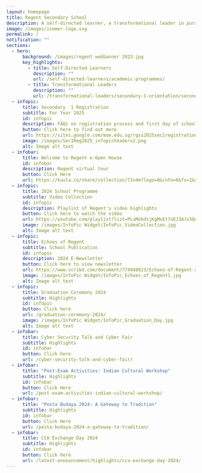 ```yaml
---
layout: homepage
title: Regent Secondary School
description: A self-directed learner, a transformational leader in pursuit of excellence.
image: /images/isomer-logo.svg
permalink: /
notification: ""
sections:
  - hero:
      background: /images/regent webbanner 2023.jpg
      key_highlights:
        - title: Self-Directed Learners
          description: ""
          url: /self-directed-learners/academic-programmes/
        - title: Transformational Leaders
          description: ""
          url: /transformational-leaders/secondary-1-orientation/secondary-1-orientation-2023/
  - infopic:
      title: Secondary  1 Registration
      subtitle: For Year 2025
      id: infopic
      description: FAQs on registration process and first day of school.
      button: Click here to find out more
      url: https://sites.google.com/moe.edu.sg/rgss2025sec1registration/home
      image: /images/Sec1Reg2025_infopicheaderv2.png
      alt: Image alt text
  - infobar:
      title: Welcome to Regent e-Open House
      id: infobar
      description: Regent virtual tour
      button: Click Here
      url: https://kuula.co/share/collection/7Jn4m?logo=0&info=0&fs=1&vr=1&sd=1&initload=0&thumbs=1
  - infopic:
      title: 2024 School Programme
      subtitle: Video Collection
      id: infopic
      description: Playlist of Regent's video highlights
      button: Click here to watch the video
      url: https://youtube.com/playlist?list=PLuMohdsjKgMxEt7oEJ3AJv3QdFJlNwxqA&si=oNn09CmJt_QveLe7
      image: /images/InfoPic Widget/InfoPic_VideoCollection.jpg
      alt: Image alt text
  - infopic:
      title: Echoes of Regent
      subtitle: School Publication
      id: infopic
      description: 2024 E-Newsletter
      button: Click here to view newsletter
      url: https://www.scribd.com/document/774948823/Echoes-of-Regent-2024
      image: /images/InfoPic Widget/InfoPic_Echoes_of_Regent1.jpg
      alt: Image alt text
  - infopic:
      title: Graduation Ceremony 2024
      subtitle: Highlights
      id: infopic
      button: Click here
      url: /graduation-ceremony-2024/
      image: /images/InfoPic Widget/InfoPic_Graduation_Day.jpg
      alt: Image alt text
  - infobar:
      title: Cyber Security Talk and Cyber Fair
      subtitle: Highlights
      id: infobar
      button: Click here
      url: /cyber-security-talk-and-cyber-fair/
  - infobar:
      title: "Post-Exam Activities: Indian Cultural Workshop"
      subtitle: Highlights
      id: infobar
      button: Click Here
      url: /post-exam-activities-indian-cultural-workshop/
  - infobar:
      title: "Pesta Budaya 2024: A Gateway to Tradition"
      subtitle: Highlights
      id: infobar
      button: Click Here
      url: /pesta-budaya-2024-a-gateway-to-tradition/
  - infobar:
      title: CCA Exchange Day 2024
      subtitle: Highlights
      id: infobar
      button: Click here
      url: /latest-announcement/highlights/cca-exchange-day-2024/
---
```

